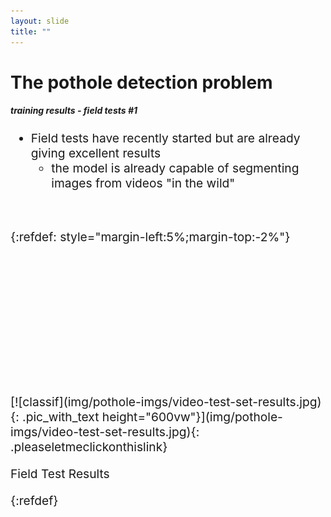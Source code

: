 ```yaml
---
layout: slide
title: ""
---
```


# The pothole detection problem
##### **training results - field tests #1**

<div markdown="1" style="font-size:2vw;ul{font-size:10vw};">

- Field tests have recently started but are already giving excellent results
	- the model is already capable of segmenting images from videos "in the wild"

<br>

{:refdef: style="margin-left:5%;margin-top:-2%"}
<div markdown="1" class="pic_with_text" style="float:left;left:25%;opacity:0;">
![classif](img/transparent-100x100.png){: .pic_with_text height="200vw"}
<div markdown="1" class="text_anim_over_pic"><p class="text_anim_over_pic_content">Transparent</p></div></div>
<div markdown="1" class="pic_with_text" style="float:left;left:25%;opacity:0;">
![classif](img/transparent-100x100.png){: .pic_with_text height="200vw"}
<div markdown="1" class="text_anim_over_pic"><p class="text_anim_over_pic_content">Transparent</p></div></div>

<div markdown="1" class="pic_with_text" style="float:left;left:25%;">
[![classif](img/pothole-imgs/video-test-set-results.jpg){: .pic_with_text height="600vw"}](img/pothole-imgs/video-test-set-results.jpg){: .pleaseletmeclickonthislink}
<div markdown="1" class="text_anim_over_pic"><p class="text_anim_over_pic_content">Field Test Results</p></div></div>
{:refdef}

<!--
</div>
<div markdown="1" class="pic_with_text" style="float:right;left:25%;top:500px">
![classif](img/pothole-imgs/training-and-data-aug.png){: .pic_with_text height="500vw" float="right" top="500px"}
</div>
-->

<!--
{:refdef: style="margin-left:5%;margin-top:-2%"}
<div markdown="1" class="pic_with_text" style="float:left;left:25%;opacity:0;">
![classif](img/transparent-100x100.png){: .pic_with_text height="120vw"}
<div markdown="1" class="text_anim_over_pic"><p class="text_anim_over_pic_content">Transparent</p></div></div>
<div markdown="1" class="pic_with_text" style="float:left;left:25%;opacity:0;">
![classif](img/transparent-100x100.png){: .pic_with_text height="120vw"}
<div markdown="1" class="text_anim_over_pic"><p class="text_anim_over_pic_content">Transparent</p></div></div>
<div markdown="1" class="pic_with_text" style="float:left;left:25%;opacity:0;">
![classif](img/transparent-100x100.png){: .pic_with_text height="120vw"}
<div markdown="1" class="text_anim_over_pic"><p class="text_anim_over_pic_content">Transparent</p></div></div>
<div markdown="1" class="pic_with_text" style="float:left;left:25%;opacity:0;">
![classif](img/transparent-100x100.png){: .pic_with_text height="120vw"}
<div markdown="1" class="text_anim_over_pic"><p class="text_anim_over_pic_content">Transparent</p></div></div>

<div markdown="1" class="pic_with_text" style="float:left;left:25%;">
![classif](img/pothole-imgs/training-and-data-aug.png){: .pic_with_text height="750vw" top="-50%"}
<div markdown="1" class="text_anim_over_pic"><p class="text_anim_over_pic_content">Data Augmentation</p></div></div>
{:refdef}
-->

